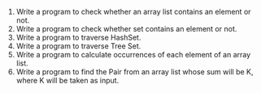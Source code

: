 
1. Write a program to check whether an array list contains an element or not.
2. Write a program to check whether set contains an element or not.
3. Write a program to traverse HashSet.
4. Write a program to traverse Tree Set.
5. Write a program to calculate occurrences of each element of an array list.
6. Write a program to find the Pair from an array list whose sum will be K, where K will be taken as input.
